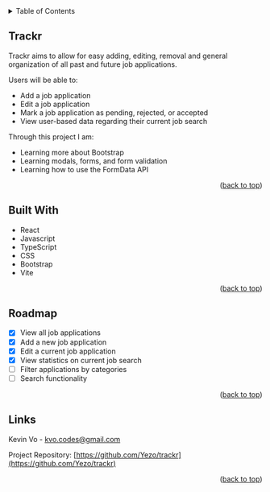 <!-- https://github.com/tpacun/Best-README-Template -->
<div id="top"></div>

<!-- TABLE OF CONTENTS -->
<details>
  <summary>Table of Contents</summary>
  <ol>
    <li><a href="#trackr">Trackr</a></li>
    <li><a href="#built-with">Built With</a></li>
    <li><a href="#roadmap">Roadmap</a></li>
    <li><a href="#links">Links</a></li>
  </ol>
</details>


<!-- ABOUT THE PROJECT -->
## Trackr

Trackr aims to allow for easy adding, editing, removal and general organization of all past and future job applications.

Users will be able to:

- Add a job application
- Edit a job application
- Mark a job application as pending, rejected, or accepted
- View user-based data regarding their current job search

Through this project I am:

- Learning more about Bootstrap
- Learning modals, forms, and form validation
- Learning how to use the FormData API

<p align="right">(<a href="#top">back to top</a>)</p>



## Built With

- React
- Javascript
- TypeScript
- CSS
- Bootstrap
- Vite

<p align="right">(<a href="#top">back to top</a>)</p>


<!-- ROADMAP -->
## Roadmap

- [x] View all job applications
- [x] Add a new job application
- [x] Edit a current job application
- [x] View statistics on current job search
- [ ] Filter applications by categories
- [ ] Search functionality

<p align="right">(<a href="#top">back to top</a>)</p>



<!-- CONTACT -->
## Links 

Kevin Vo - kvo.codes@gmail.com

Project Repository: [https://github.com/Yezo/trackr](https://github.com/Yezo/trackr)

<p align="right">(<a href="#top">back to top</a>)</p>



